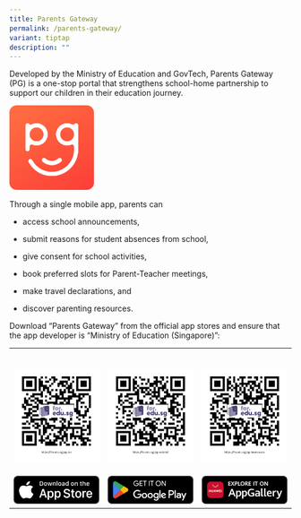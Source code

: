 ```yaml
---
title: Parents Gateway
permalink: /parents-gateway/
variant: tiptap
description: ""
---
```

<p>Developed by the Ministry of Education and GovTech, Parents Gateway (PG)
is a one-stop portal that strengthens school-home partnership to support
our children in their education journey.</p>
<div class="isomer-image-wrapper">
<img style="width: 30%;" height="auto" width="100%" alt="" src="/images/2025 uploads/PG.png">
</div>
<p>Through a single mobile app, parents can</p>
<ul data-tight="true" class="tight">
<li>
<p>access school announcements,</p>
</li>
<li>
<p>submit reasons for student absences from school,</p>
</li>
<li>
<p>give consent for school activities,</p>
</li>
<li>
<p>book preferred slots for Parent-Teacher meetings,</p>
</li>
<li>
<p>make travel declarations, and</p>
</li>
<li>
<p>discover parenting resources.</p>
</li>
</ul>
<p>Download “Parents Gateway” from the official app stores and ensure that
the app developer is “Ministry of Education (Singapore)”:</p>
<table style="minWidth: 75px">
<colgroup>
<col>
<col>
<col>
</colgroup>
<tbody>
<tr>
<th rowspan="1" colspan="1">
<p></p>
</th>
<th rowspan="1" colspan="1">
<p></p>
</th>
<th rowspan="1" colspan="1">
<p></p>
</th>
</tr>
<tr>
<td rowspan="1" colspan="1">
<p></p><a class="isomer-image-wrapper" href="https://for.edu.sg/pg-ios"><img style="width: 100%" height="auto" width="100%" alt="" src="/images/2025 uploads/ios.png"></a>
</td>
<td rowspan="1" colspan="1">
<p></p><a class="isomer-image-wrapper" href="https://for.edu.sg/pg-android"><img style="width: 100%" height="auto" width="100%" alt="" src="/images/2025 uploads/pg_android.png"></a>
</td>
<td rowspan="1" colspan="1">
<p></p><a class="isomer-image-wrapper" href="https://for.edu.sg/pg-harmonyos"><img style="width: 100%" height="auto" width="100%" alt="" src="/images/2025 uploads/harmonyos.png"></a>
</td>
</tr>
<tr>
<td rowspan="1" colspan="1">
<p></p><a class="isomer-image-wrapper" href="https://for.edu.sg/pg-ios"><img style="width: 100%" height="auto" width="100%" alt="" src="/images/2025 uploads/iOS_appstore.png"></a>
</td>
<td rowspan="1" colspan="1">
<p></p><a class="isomer-image-wrapper" href="https://for.edu.sg/pg-android"><img style="width: 100%" height="auto" width="100%" alt="" src="/images/2025 uploads/google_playstore.png"></a>
</td>
<td rowspan="1" colspan="1">
<p></p><a class="isomer-image-wrapper" href="https://for.edu.sg/pg-harmonyos"><img style="width: 100%" height="auto" width="100%" alt="" src="/images/2025 uploads/appgallery.png"></a>
</td>
</tr>
</tbody>
</table>
<p></p>